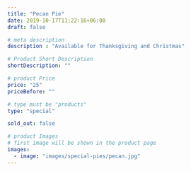 ```yaml
---
title: "Pecan Pie"
date: 2019-10-17T11:22:16+06:00
draft: false

# meta description
description : "Available for Thanksgiving and Christmas"

# Product Short Description
shortDescription: ""

# product Price
price: "25"
priceBefore: ""

# type must be "products"
type: "special"

sold_out: false

# product Images
# first image will be shown in the product page
images:
  - image: "images/special-pies/pecan.jpg"
---
```


